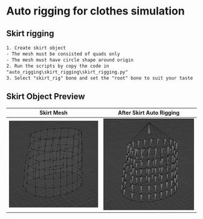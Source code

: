 # Auto rigging for clothes simulation

## Skirt rigging
```
1. Create skirt object
- The mesh must be consisted of quads only
- The mesh must have circle shape around origin
2. Run the scripts by copy the code in "auto_rigging\skirt_rigging\skirt_rigging.py"
3. Select "skirt_rig" bone and set the "root" bone to suit your taste
```

## Skirt Object Preview
| Skirt Mesh | After Skirt Auto Rigging |
|--------------------------|-----------------------|
| ![Skirt Object](assets/skirt_object.png) | ![Skirt with Armature](assets/skirt_object_with_armature.png) |